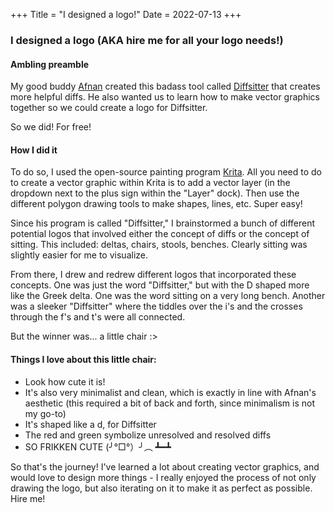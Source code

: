 +++
Title = "I designed a logo!"
Date = 2022-07-13
+++
### I designed a logo (AKA hire me for all your logo needs!)

#### Ambling preamble
My good buddy <a href="https://www.afnan.io" target="_blank">Afnan</a> created this badass tool called <a href="https://github.com/afnanenayet/diffsitter" target="_blank">Diffsitter</a> that creates more helpful diffs. He also wanted us to learn how to make vector graphics together so we could create a logo for Diffsitter. 

So we did! For free! 

#### How I did it
To do so, I used the open-source painting program <a href="https://krita.org/en/" target="_blank">Krita</a>. All you need to do to create a vector graphic within Krita is to add a vector layer (in the dropdown next to the plus sign within the "Layer" dock). Then use the different polygon drawing tools to make shapes, lines, etc. Super easy!  

Since his program is called "Diffsitter," I brainstormed a bunch of different potential logos that involved either the concept of diffs or the concept of sitting. This included: deltas, chairs, stools, benches. Clearly sitting was slightly easier for me to visualize. 

From there, I drew and redrew different logos that incorporated these concepts. One was just the word "Diffsitter," but with the D shaped more like the Greek delta. One was the word sitting on a very long bench. Another was a sleeker "Diffsitter" where the tiddles over the i's and the crosses through the f's and t's were all connected. 

But the winner was... a little chair :> 

#### Things I love about this little chair: 
* Look how cute it is! 
* It's also very minimalist and clean, which is exactly in line with Afnan's aesthetic (this required a bit of back and forth, since minimalism is not my go-to)
* It's shaped like a d, for Diffsitter
* The red and green symbolize unresolved and resolved diffs
* SO FRIKKEN CUTE (╯°□°）╯︵ ┻━┻

So that's the journey! I've learned a lot about creating vector graphics, and would love to design more things - I really enjoyed the process of not only drawing the logo, but also iterating on it to make it as perfect as possible. Hire me! 

